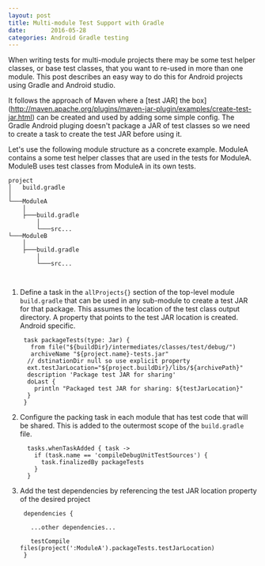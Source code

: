 ```yaml
---
layout: post
title: Multi-module Test Support with Gradle
date:       2016-05-28
categories: Android Gradle testing
---
```


When writing tests for multi-module projects there may be some test
helper classes, or base test classes, that you want to re-used in more than
one module. This post describes an easy way to do this for Android
projects using Gradle and Android studio.

It follows the approach of Maven where a [test JAR] the
box](http://maven.apache.org/plugins/maven-jar-plugin/examples/create-test-jar.html)
can be created and used by adding some simple config. The Gradle
Android pluging doesn't package a JAR of test classes so we need to
create a task to create the test JAR before using it.


Let's use the following module structure as a concrete
example. ModuleA contains a some test helper classes that are used in
the tests for ModuleA.  ModuleB uses test classes from ModuleA in its
own tests.

```
project
│   build.gradle   
│
└───ModuleA
    │
    ├───build.gradle
        │   
        └───src...
└───ModuleB
    │
    ├───build.gradle
        │ 
        └───src...
           
  
```

 
1. Define a task in the `allProjects{}` section of the top-level
module `build.gradle` that can be used in any sub-module to create a test JAR for
that package. This assumes the location of the test class output
directory. A property that points to the test JAR location is
created. Android specific.

 
        task packageTests(type: Jar) {
          from file("${buildDir}/intermediates/classes/test/debug/")
          archiveName "${project.name}-tests.jar"
         // dstinationDir null so use explicit property
         ext.testJarLocation="${project.buildDir}/libs/${archivePath}"
         description 'Package test JAR for sharing'
         doLast {
           println "Packaged test JAR for sharing: ${testJarLocation}"
         }
        }

2. Configure the packing task in each module that has test code that
will be shared. This is added to the outermost scope of the
`build.gradle` file.

         tasks.whenTaskAdded { task ->
           if (task.name == 'compileDebugUnitTestSources') {
             task.finalizedBy packageTests
           }
         }

3. Add the test dependencies by referencing the test JAR location
property of the desired project

        dependencies {
    
          ...other dependencies...

          testCompile files(project(':ModuleA').packageTests.testJarLocation)
        }
